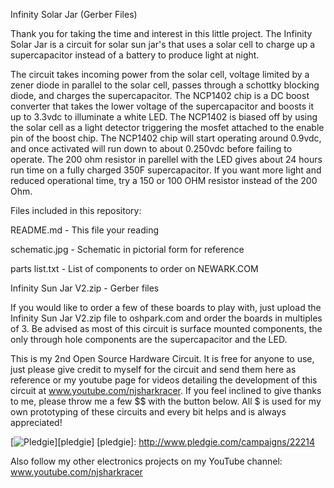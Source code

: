 Infinity Solar Jar (Gerber Files)

Thank you for taking the time and interest in this little project.  The Infinity Solar Jar is a circuit for solar sun jar's that uses a solar cell to charge up a supercapacitor instead of a battery to produce light at night.

The circuit takes incoming power from the solar cell, voltage limited by a zener diode in parallel to the solar cell, passes through a schottky blocking diode, and charges the supercapacitor.  The NCP1402 chip is a DC boost converter that takes the lower voltage of the supercapacitor and boosts it up to 3.3vdc to illuminate a white LED.  The NCP1402 is biased off by using the solar cell as a light detector triggering the mosfet attached to the enable pin of the boost chip.  The NCP1402 chip will start operating around 0.9vdc, and once activated will run down to about 0.250vdc before failing to operate.  The 200 ohm resistor in parellel with the LED gives about 24 hours run time on a fully charged 350F supercapacitor.  If you want more light and reduced operational time, try a 150 or 100 OHM resistor instead of the 200 Ohm.

Files included in this repository:

README.md - This file your reading

schematic.jpg - Schematic in pictorial form for reference

parts list.txt - List of components to order on NEWARK.COM

Infinity Sun Jar V2.zip - Gerber files

If you would like to order a few of these boards to play with, just upload the Infinity Sun Jar V2.zip file to oshpark.com and order the boards in multiples of 3.  Be advised as most of this circuit is surface mounted components, the only through hole components are the supercapacitor and the LED.

This is my 2nd Open Source Hardware Circuit.  It is free for anyone to use, just please give credit to myself for the circuit and send them here as reference or my youtube page for videos detailing the development of this circuit at www.youtube.com/njsharkracer.   If you feel inclined to give thanks to me, please throw me a few $$ with the button below. All $ is used for my own prototyping of these circuits and every bit helps and is always appreciated!

[![Pledgie](http://www.pledgie.com/campaigns/22214.png)][pledgie]
[pledgie]: http://www.pledgie.com/campaigns/22214

Also follow my other electronics projects on my YouTube channel:  www.youtube.com/njsharkracer
